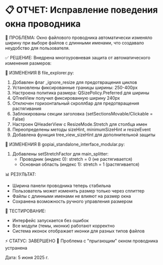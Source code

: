📋 ОТЧЕТ: Исправление поведения окна проводника
========================================================

🎯 ПРОБЛЕМА:
Окно файлового проводника автоматически изменяло ширину при выборе файлов 
с длинными именами, что создавало неудобство для пользователя.

✅ РЕШЕНИЕ:
Внедрена многоуровневая защита от автоматического изменения размеров:

🔧 ИЗМЕНЕНИЯ В file_explorer.py:
1. Добавлен флаг _ignore_resize для предотвращения циклов
2. Установлены фиксированные границы ширины: 250-400px
3. Настроена политика размера: QSizePolicy.Preferred для ширины
4. QTreeView получил фиксированную ширину 240px
5. Отключен горизонтальный скроллбар для предотвращения растягивания
6. Заблокированы секции заголовка (setSectionsMovable/Clickable = False)
7. Настроен QHeaderView с ResizeMode.Stretch для столбца имен
8. Переопределены методы sizeHint, minimumSizeHint и resizeEvent
9. Добавлена функция tree_view_sizeHint для дополнительной защиты

🔧 ИЗМЕНЕНИЯ В gopiai_standalone_interface_modular.py:
1. Добавлены setStretchFactor для main_splitter:
   - Проводник (индекс 0): stretch = 0 (не растягивается)
   - Основная область (индекс 1): stretch = 1 (растягивается)

📊 РЕЗУЛЬТАТ:
- Ширина панели проводника теперь стабильна
- Пользователь может изменять размер только через сплиттер
- Файлы с длинными именами не влияют на размер окна
- Сохранена возможность ручного управления размером

🧪 ТЕСТИРОВАНИЕ:
- Интерфейс запускается без ошибок
- Все модули (темы, иконки) работают корректно
- Система иконок отображает иконки для разных типов файлов

⚡ СТАТУС: ЗАВЕРШЕНО
🎯 Проблема с "прыгающим" окном проводника устранена

Дата: 5 июня 2025 г.

